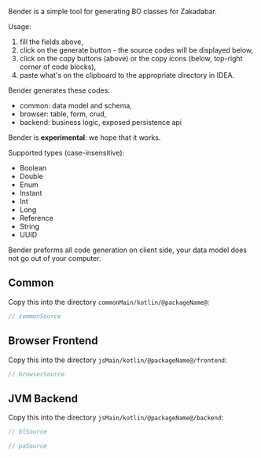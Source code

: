Bender is a simple tool for generating BO classes for Zakadabar.

Usage:

1. fill the fields above, 
1. click on the generate button - the source codes will be displayed below,
1. click on the copy buttons (above) or the copy icons (below, top-right corner of code blocks),
1. paste what's on the clipboard to the appropriate directory in IDEA.

Bender generates these codes:

* common: data model and schema,
* browser: table, form, crud,
* backend: business logic, exposed persistence api

Bender is **experimental**: we hope that it works.

Supported types (case-insensitive):

* Boolean
* Double
* Enum
* Instant
* Int
* Long
* Reference
* String
* UUID

Bender preforms all code generation on client side, your data model does not go
out of your computer.

## Common

Copy this into the directory `commonMain/kotlin/@packageName@`:

```kotlin
// commonSource
```

## Browser Frontend

Copy this into the directory `jsMain/kotlin/@packageName@/frontend`:

```kotlin
// browserSource
```

## JVM Backend

Copy this into the directory `jsMain/kotlin/@packageName@/backend`:

```kotlin
// blSource
```

```kotlin
// paSource
```